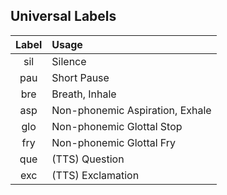 ## Universal Labels

| Label | Usage |
|:-----:|:------|
|  sil  | Silence |
|  pau  | Short Pause |
|  bre  | Breath, Inhale  |
|  asp  | Non-phonemic Aspiration, Exhale |
|  glo  | Non-phonemic Glottal Stop |
|  fry  | Non-phonemic Glottal Fry |
|  que  | (TTS) Question |
|  exc  | (TTS) Exclamation |
